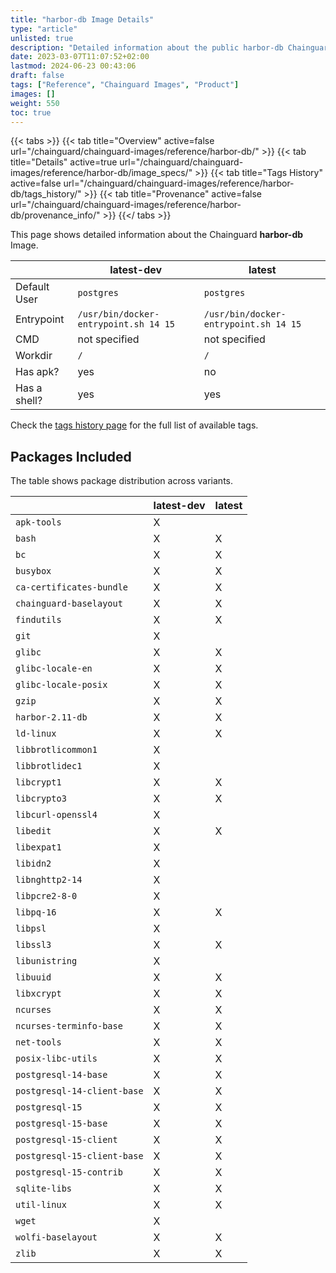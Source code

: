 ```yaml
---
title: "harbor-db Image Details"
type: "article"
unlisted: true
description: "Detailed information about the public harbor-db Chainguard Image."
date: 2023-03-07T11:07:52+02:00
lastmod: 2024-06-23 00:43:06
draft: false
tags: ["Reference", "Chainguard Images", "Product"]
images: []
weight: 550
toc: true
---
```


{{< tabs >}}
{{< tab title="Overview" active=false url="/chainguard/chainguard-images/reference/harbor-db/" >}}
{{< tab title="Details" active=true url="/chainguard/chainguard-images/reference/harbor-db/image_specs/" >}}
{{< tab title="Tags History" active=false url="/chainguard/chainguard-images/reference/harbor-db/tags_history/" >}}
{{< tab title="Provenance" active=false url="/chainguard/chainguard-images/reference/harbor-db/provenance_info/" >}}
{{</ tabs >}}

This page shows detailed information about the Chainguard **harbor-db** Image.

|              | latest-dev                            | latest                                |
|--------------|---------------------------------------|---------------------------------------|
| Default User | `postgres`                            | `postgres`                            |
| Entrypoint   | `/usr/bin/docker-entrypoint.sh 14 15` | `/usr/bin/docker-entrypoint.sh 14 15` |
| CMD          | not specified                         | not specified                         |
| Workdir      | `/`                                   | `/`                                   |
| Has apk?     | yes                                   | no                                    |
| Has a shell? | yes                                   | yes                                   |

Check the [tags history page](/chainguard/chainguard-images/reference/harbor-db/tags_history/) for the full list of available tags.

## Packages Included
The table shows package distribution across variants.

|                             | latest-dev | latest |
|-----------------------------|------------|--------|
| `apk-tools`                 | X          |        |
| `bash`                      | X          | X      |
| `bc`                        | X          | X      |
| `busybox`                   | X          | X      |
| `ca-certificates-bundle`    | X          | X      |
| `chainguard-baselayout`     | X          | X      |
| `findutils`                 | X          | X      |
| `git`                       | X          |        |
| `glibc`                     | X          | X      |
| `glibc-locale-en`           | X          | X      |
| `glibc-locale-posix`        | X          | X      |
| `gzip`                      | X          | X      |
| `harbor-2.11-db`            | X          | X      |
| `ld-linux`                  | X          | X      |
| `libbrotlicommon1`          | X          |        |
| `libbrotlidec1`             | X          |        |
| `libcrypt1`                 | X          | X      |
| `libcrypto3`                | X          | X      |
| `libcurl-openssl4`          | X          |        |
| `libedit`                   | X          | X      |
| `libexpat1`                 | X          |        |
| `libidn2`                   | X          |        |
| `libnghttp2-14`             | X          |        |
| `libpcre2-8-0`              | X          |        |
| `libpq-16`                  | X          | X      |
| `libpsl`                    | X          |        |
| `libssl3`                   | X          | X      |
| `libunistring`              | X          |        |
| `libuuid`                   | X          | X      |
| `libxcrypt`                 | X          | X      |
| `ncurses`                   | X          | X      |
| `ncurses-terminfo-base`     | X          | X      |
| `net-tools`                 | X          | X      |
| `posix-libc-utils`          | X          | X      |
| `postgresql-14-base`        | X          | X      |
| `postgresql-14-client-base` | X          | X      |
| `postgresql-15`             | X          | X      |
| `postgresql-15-base`        | X          | X      |
| `postgresql-15-client`      | X          | X      |
| `postgresql-15-client-base` | X          | X      |
| `postgresql-15-contrib`     | X          | X      |
| `sqlite-libs`               | X          | X      |
| `util-linux`                | X          | X      |
| `wget`                      | X          |        |
| `wolfi-baselayout`          | X          | X      |
| `zlib`                      | X          | X      |

